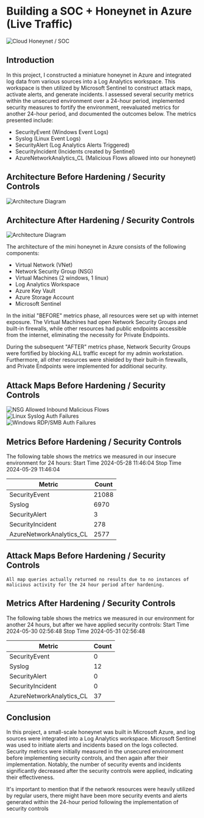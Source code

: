 # Building a SOC + Honeynet in Azure (Live Traffic)
![Cloud Honeynet / SOC](https://i.imgur.com/ZWxe03e.jpg) 

## Introduction

In this project, I constructed a miniature honeynet in Azure and integrated log data from various sources into a Log Analytics workspace. This workspace is then utilized by Microsoft Sentinel to construct attack maps, activate alerts, and generate incidents. I assessed several security metrics within the unsecured environment over a 24-hour period, implemented security measures to fortify the environment, reevaluated metrics for another 24-hour period, and documented the outcomes below. The metrics presented include:

- SecurityEvent (Windows Event Logs)
- Syslog (Linux Event Logs)
- SecurityAlert (Log Analytics Alerts Triggered)
- SecurityIncident (Incidents created by Sentinel)
- AzureNetworkAnalytics_CL (Malicious Flows allowed into our honeynet)

## Architecture Before Hardening / Security Controls
![Architecture Diagram](https://i.imgur.com/aBDwnKb.jpg)

## Architecture After Hardening / Security Controls
![Architecture Diagram](https://i.imgur.com/YQNa9Pp.jpg)

The architecture of the mini honeynet in Azure consists of the following components:

- Virtual Network (VNet)
- Network Security Group (NSG)
- Virtual Machines (2 windows, 1 linux)
- Log Analytics Workspace
- Azure Key Vault
- Azure Storage Account
- Microsoft Sentinel

In the initial "BEFORE" metrics phase, all resources were set up with internet exposure. The Virtual Machines had open Network Security Groups and built-in firewalls, while other resources had public endpoints accessible from the internet, eliminating the necessity for Private Endpoints.

During the subsequent "AFTER" metrics phase, Network Security Groups were fortified by blocking ALL traffic except for my admin workstation. Furthermore, all other resources were shielded by their built-in firewalls, and Private Endpoints were implemented for additional security.

## Attack Maps Before Hardening / Security Controls
![NSG Allowed Inbound Malicious Flows](https://i.imgur.com/1qvswSX.png)<br>
![Linux Syslog Auth Failures](https://i.imgur.com/G1YgZt6.png)<br>
![Windows RDP/SMB Auth Failures](https://i.imgur.com/ESr9Dlv.png)<br>

## Metrics Before Hardening / Security Controls

The following table shows the metrics we measured in our insecure environment for 24 hours:
Start Time 2024-05-28 11:46:04
Stop Time 2024-05-29 11:46:04

| Metric                   | Count
| ------------------------ | -----
| SecurityEvent            | 21088
| Syslog                   | 6970
| SecurityAlert            | 3
| SecurityIncident         | 278
| AzureNetworkAnalytics_CL | 2577

## Attack Maps Before Hardening / Security Controls

```All map queries actually returned no results due to no instances of malicious activity for the 24 hour period after hardening.```

## Metrics After Hardening / Security Controls

The following table shows the metrics we measured in our environment for another 24 hours, but after we have applied security controls:
Start Time 2024-05-30 02:56:48
Stop Time	2024-05-31 02:56:48

| Metric                   | Count
| ------------------------ | -----
| SecurityEvent            | 0
| Syslog                   | 12
| SecurityAlert            | 0
| SecurityIncident         | 0
| AzureNetworkAnalytics_CL | 37

## Conclusion

In this project, a small-scale honeynet was built in Microsoft Azure, and log sources were integrated into a Log Analytics workspace. Microsoft Sentinel was used to initiate alerts and incidents based on the logs collected. Security metrics were initially measured in the unsecured environment before implementing security controls, and then again after their implementation. Notably, the number of security events and incidents significantly decreased after the security controls were applied, indicating their effectiveness.

It's important to mention that if the network resources were heavily utilized by regular users, there might have been more security events and alerts generated within the 24-hour period following the implementation of security controls
